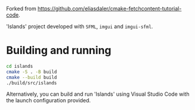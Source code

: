 Forked from https://github.com/eliasdaler/cmake-fetchcontent-tutorial-code.

'Islands' project developed with `SFML`, `imgui` and `imgui-sfml`.

# Building and running

```sh
cd islands
cmake -S . -B build
cmake --build build
./build/src/islands
```

Alternatively, you can build and run 'Islands' using Visual Studio Code with the launch configuration provided.
